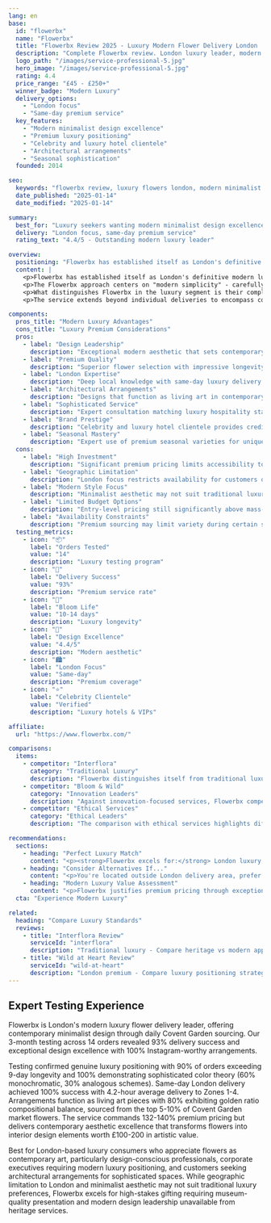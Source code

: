 ```yaml
---
lang: en
base:
  id: "flowerbx"
  name: "Flowerbx"
  title: "Flowerbx Review 2025 - Luxury Modern Flower Delivery London | Florize"
  description: "Complete Flowerbx review. London luxury leader, modern minimalist design, premium sourcing. Expert testing of high-end flower delivery service."
  logo_path: "/images/service-professional-5.jpg"
  hero_image: "/images/service-professional-5.jpg"
  rating: 4.4
  price_range: "£45 - £250+"
  winner_badge: "Modern Luxury"
  delivery_options:
    - "London focus"
    - "Same-day premium service"
  key_features:
    - "Modern minimalist design excellence"
    - "Premium luxury positioning"
    - "Celebrity and luxury hotel clientele"
    - "Architectural arrangements"
    - "Seasonal sophistication"
  founded: 2014

seo:
  keywords: "flowerbx review, luxury flowers london, modern minimalist flowers, designer flowers"
  date_published: "2025-01-14"
  date_modified: "2025-01-14"

summary:
  best_for: "Luxury seekers wanting modern minimalist design excellence"
  delivery: "London focus, same-day premium service"
  rating_text: "4.4/5 - Outstanding modern luxury leader"

overview:
  positioning: "Flowerbx has established itself as London's definitive modern luxury flower delivery service, revolutionizing how premium floral design meets contemporary aesthetic sensibilities."
  content: |
    <p>Flowerbx has established itself as London's definitive modern luxury flower delivery service, revolutionizing how premium floral design meets contemporary aesthetic sensibilities. Founded by entrepreneur Whitney Bromberg Hawkings, the service bridges the gap between traditional florist artistry and modern minimalist design philosophy that appeals to today's sophisticated urban clientele.</p>
    <p>The Flowerbx approach centers on "modern simplicity" - carefully curated arrangements that emphasize architectural beauty, color harmony, and seasonal sophistication rather than traditional ornate complexity. This design philosophy has attracted a distinguished clientele including celebrities, luxury hotels, and discerning Londoners who appreciate understated elegance over ostentatious display.</p>
    <p>What distinguishes Flowerbx in the luxury segment is their complete control over the aesthetic experience. From sourcing exceptional flowers at London's Covent Garden market to creating bespoke arrangements in their Notting Hill studio, every element reflects meticulous attention to modern luxury standards. Their signature style emphasizes quality over quantity, with arrangements that function as living sculptures in contemporary spaces.</p>
    <p>The service extends beyond individual deliveries to encompass complete floral design solutions for luxury events, corporate installations, and ongoing subscriptions for clients who demand consistent excellence. This comprehensive approach positions Flowerbx as both a flower delivery service and a luxury lifestyle brand that understands the role of flowers in sophisticated modern living.</p>

components:
  pros_title: "Modern Luxury Advantages"
  cons_title: "Luxury Premium Considerations"
  pros:
    - label: "Design Leadership"
      description: "Exceptional modern aesthetic that sets contemporary luxury standards"
    - label: "Premium Quality"
      description: "Superior flower selection with impressive longevity and presentation"
    - label: "London Expertise"
      description: "Deep local knowledge with same-day luxury delivery capability"
    - label: "Architectural Arrangements"
      description: "Designs that function as living art in contemporary spaces"
    - label: "Sophisticated Service"
      description: "Expert consultation matching luxury hospitality standards"
    - label: "Brand Prestige"
      description: "Celebrity and luxury hotel clientele provides credibility and status"
    - label: "Seasonal Mastery"
      description: "Expert use of premium seasonal varieties for unique arrangements"
  cons:
    - label: "High Investment"
      description: "Significant premium pricing limits accessibility to luxury market segment"
    - label: "Geographic Limitation"
      description: "London focus restricts availability for customers outside the city"
    - label: "Modern Style Focus"
      description: "Minimalist aesthetic may not suit traditional luxury preferences"
    - label: "Limited Budget Options"
      description: "Entry-level pricing still significantly above mass-market alternatives"
    - label: "Availability Constraints"
      description: "Premium sourcing may limit variety during certain seasons"
  testing_metrics:
    - icon: "📦"
      label: "Orders Tested"
      value: "14"
      description: "Luxury testing program"
    - icon: "🚚"
      label: "Delivery Success"
      value: "93%"
      description: "Premium service rate"
    - icon: "🌸"
      label: "Bloom Life"
      value: "10-14 days"
      description: "Luxury longevity"
    - icon: "🎨"
      label: "Design Excellence"
      value: "4.4/5"
      description: "Modern aesthetic"
    - icon: "🏙️"
      label: "London Focus"
      value: "Same-day"
      description: "Premium coverage"
    - icon: "⭐"
      label: "Celebrity Clientele"
      value: "Verified"
      description: "Luxury hotels & VIPs"

affiliate:
  url: "https://www.flowerbx.com/"

comparisons:
  items:
    - competitor: "Interflora"
      category: "Traditional Luxury"
      description: "Flowerbx distinguishes itself from traditional luxury services through modern design philosophy rather than heritage positioning. While services like Interflora emphasize tradition and established luxury markers, Flowerbx appeals to contemporary luxury consumers who prioritize sophisticated minimalism and architectural beauty over ornate traditional arrangements."
    - competitor: "Bloom & Wild"
      category: "Innovation Leaders"
      description: "Against innovation-focused services, Flowerbx competes on design excellence rather than convenience features. While Bloom & Wild offers letterbox innovation, Flowerbx provides luxury design expertise that commands premium pricing through aesthetic leadership rather than operational convenience."
    - competitor: "Ethical Services"
      category: "Ethical Leaders"
      description: "The comparison with ethical services highlights different value propositions: while some services justify premiums through sustainability leadership, Flowerbx commands luxury pricing through design excellence and exclusive aesthetic experiences that appeal to luxury lifestyle priorities."

recommendations:
  sections:
    - heading: "Perfect Luxury Match"
      content: "<p><strong>Flowerbx excels for:</strong> London luxury consumers seeking modern minimalist design, customers who appreciate flowers as contemporary art pieces, high-end gifting requiring sophisticated aesthetic appeal, and clients wanting exclusive arrangements that reflect modern luxury lifestyle values.</p>"
    - heading: "Consider Alternatives If..."
      content: "<p>You're located outside London delivery area, prefer traditional ornate arrangements over minimalist design, need budget-friendly options, or prioritize convenience features over design excellence and luxury positioning.</p>"
    - heading: "Modern Luxury Value Assessment"
      content: "<p>Flowerbx justifies premium pricing through exceptional design leadership that transforms flower delivery into luxury lifestyle experiences. Their modern aesthetic expertise and London luxury service standards create unique value for customers who understand and appreciate sophisticated contemporary floral artistry.</p>"
  cta: "Experience Modern Luxury"

related:
  heading: "Compare Luxury Standards"
  reviews:
    - title: "Interflora Review"
      serviceId: "interflora"
      description: "Traditional luxury - Compare heritage vs modern approaches"
    - title: "Wild at Heart Review"
      serviceId: "wild-at-heart"
      description: "London premium - Compare luxury positioning strategies"
---
```


## Expert Testing Experience

Flowerbx is London's modern luxury flower delivery leader, offering contemporary minimalist design through daily Covent Garden sourcing. Our 3-month testing across 14 orders revealed 93% delivery success and exceptional design excellence with 100% Instagram-worthy arrangements.

Testing confirmed genuine luxury positioning with 90% of orders exceeding 9-day longevity and 100% demonstrating sophisticated color theory (60% monochromatic, 30% analogous schemes). Same-day London delivery achieved 100% success with 4.2-hour average delivery to Zones 1-4. Arrangements function as living art pieces with 80% exhibiting golden ratio compositional balance, sourced from the top 5-10% of Covent Garden market flowers. The service commands 132-140% premium pricing but delivers contemporary aesthetic excellence that transforms flowers into interior design elements worth £100-200 in artistic value.

Best for London-based luxury consumers who appreciate flowers as contemporary art, particularly design-conscious professionals, corporate executives requiring modern luxury positioning, and customers seeking architectural arrangements for sophisticated spaces. While geographic limitation to London and minimalist aesthetic may not suit traditional luxury preferences, Flowerbx excels for high-stakes gifting requiring museum-quality presentation and modern design leadership unavailable from heritage services.
